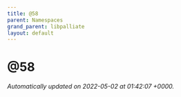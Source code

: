 ```yaml
---
title: @58
parent: Namespaces
grand_parent: libpalliate
layout: default
---
```


# @58









_Automatically updated on 2022-05-02 at 01:42:07 +0000._
